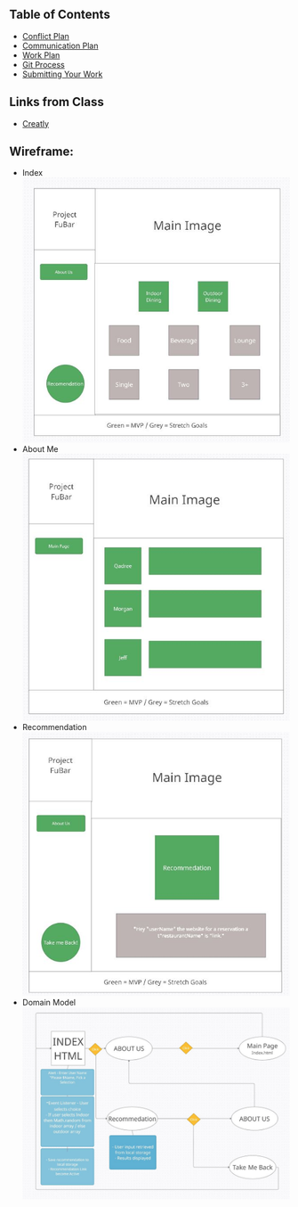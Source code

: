 


## Table of Contents
 - [Conflict Plan](#Conflict-Plan)
 - [Communication Plan](#Communication-Plan)
 - [Work Plan](#Work-Plan)
 - [Git Process](#Git-Process)
 - [Submitting Your Work](#Submitting-Your-Work)

## Links from Class
- [Creatly](http://creately.com/)


## Wireframe:
- Index
![](img/index.jpg)
- About Me
![](img/about-me.jpg)
- Recommendation
![](img/recommendation.jpg)
- Domain Model
![](img/domain-model.jpg)
